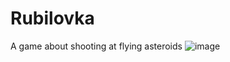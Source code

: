 # Rubilovka
A game about shooting at flying asteroids
![image](https://github.com/avariaa/Rubilovka/assets/157502226/64243fc9-15c4-4e12-a6cc-750d06cc443d)
